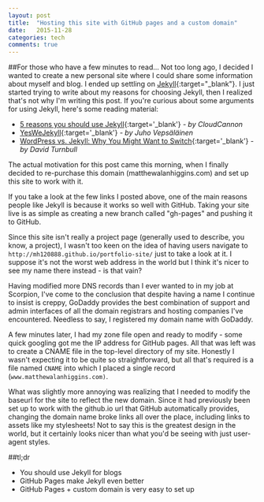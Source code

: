 ```yaml
---
layout: post
title:  "Hosting this site with GitHub pages and a custom domain"
date:   2015-11-28
categories: tech
comments: true
---
```


##For those who have a few minutes to read...
Not too long ago, I decided I wanted to create a new personal site where I could share some information about myself and blog. I ended up settling on [Jekyll](https://jekyllrb.com/){:target="_blank"}.  I just started trying to write about my reasons for choosing Jekyll, then I realized that's not why I'm writing this post.  If you're curious about some arguments for using Jekyll, here's some reading material:

- [5 reasons you should use Jekyll](http://cloudcannon.com/jekyll/2015/03/04/5-reasons-you-should-use-jekyll.html){:target='_blank'} *- by CloudCannon*
- [YesWeJekyll](http://yeswejekyll.com/){:target='_blank'} *- by Juho Vepsäläinen*
- [WordPress vs. Jekyll: Why You Might Want to Switch](http://www.sitepoint.com/wordpress-vs-jekyll-might-want-make-switch/){:target='_blank'} *- by David Turnbull*

The actual motivation for this post came this morning, when I finally decided to re-purchase this domain (matthewalanhiggins.com) and set up this site to work with it.

If you take a look at the few links I posted above, one of the main reasons people like Jekyll is because it works so well with GitHub. Taking your site live is as simple as creating a new branch called "gh-pages" and pushing it to GitHub.

Since this site isn't really a project page (generally used to describe, you know, a project), I wasn't too keen on the idea of having users navigate to `http://mh120888.github.io/portfolio-site/` just to take a look at it. I suppose it's not the worst web address in the world but I think it's nicer to see my name there instead - is that vain?

Having modified more DNS records than I ever wanted to in my job at Scorpion, I've come to the conclusion that despite having a name I continue to insist is creppy, GoDaddy provides the best combination of support and admin interfaces of all the domain registrars and hosting companies I've encountered.  Needless to say, I registered my domain name with GoDaddy.

A few minutes later, I had my zone file open and ready to modify - some quick googling got me the IP address for GitHub pages. All that was left was to create a CNAME file in the top-level directory of my site. Honestly I wasn't expecting it to be quite so straightforward, but all that's required is a file named `CNAME` into which I placed a single record (`www.matthewalanhiggins.com)`.

What was slightly more annoying was realizing that I needed to modify the baseurl for the site to reflect the new domain. Since it had previously been set up to work with the github.io url that GitHub automatically provides, changing the domain name broke links all over the place, including links to assets like my stylesheets! Not to say this is the greatest design in the world, but it certainly looks nicer than what you'd be seeing with just user-agent styles.

##tl;dr
- You should use Jekyll for blogs
- GitHub Pages make Jekyll even better
- GitHub Pages + custom domain is very easy to set up